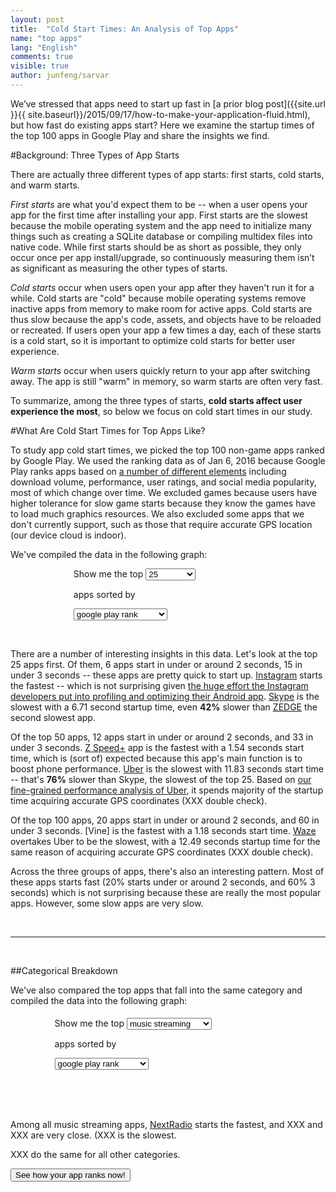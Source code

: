```yaml
---
layout: post
title:  "Cold Start Times: An Analysis of Top Apps"
name: "top apps"
lang: "English"
comments: true
visible: true
author: junfeng/sarvar
---
```


<script>
var all_data = { "all" : [{"category": "MESSAGING", "rating": 3.9, "methods": -1, "package": "com.facebook.orca", "startTime": 2.22, "name": "Messenger"},
{"category": "SOCIAL", "rating": 4.0, "methods": -1, "package": "com.facebook.katana", "startTime": 2.67, "name": "Facebook"},
{"category": "GAME_ARCADE", "rating": 4.7, "methods": -1, "package": "com.cmplay.tiles2", "startTime": 2.08, "name": "Piano Tiles 2(Don't Tap...2)"},
{"category": "SOCIAL", "rating": 3.9, "methods": -1, "package": "com.snapchat.android", "startTime": 3.35, "name": "Snapchat"},
{"category": "SOCIAL", "rating": 4.5, "methods": -1, "package": "com.instagram.android", "startTime": 1.74, "name": "Instagram"},
{"category": "MUSIC_STREAMING", "rating": 4.4, "methods": -1, "package": "com.pandora.android", "startTime": 3.48, "name": "Pandora Radio"},
{"category": "VIDEO", "rating": 4.4, "methods": -1, "package": "com.netflix.mediaclientS", "startTime": 3.24, "name": "Netflix"},
{"category": "PHOTO_STORING", "rating": 4.3, "methods": -1, "package": "com.google.android.apps.photos", "startTime": 2.39, "name": "Google Photos"},
{"category": "SHOPPING", "rating": 4.5, "methods": -1, "package": "com.contextlogic.wish", "startTime": 1.85, "name": "Wish - Shopping Made Fun"},
{"category": "FLASHLIGHT", "rating": 4.5, "methods": -1, "package": "com.surpax.ledflashlight.panel", "startTime": 2.78, "name": "Super-Bright LED Flashlight"},
{"category": "MUSIC_STREAMING", "rating": 4.5, "methods": -1, "package": "com.spotify.music", "startTime": 2.24, "name": "Spotify Music"},
{"category": "MESSAGING", "rating": 4.4, "methods": -1, "package": "com.whatsapp", "startTime": 2.33, "name": "WhatsApp Messenger"},
{"category": "SPEED_BOOSTER", "rating": 4.7, "methods": -1, "package": "com.cleanmaster.mguard", "startTime": 2.78, "name": "Clean Master (Boost & AppLock)"},
{"category": "VIDEO", "rating": 4.0, "methods": -1, "package": "com.hulu.plus", "startTime": 4.08, "name": "Hulu"},
{"category": "MESSAGING", "rating": 4.3, "methods": -1, "package": "kik.android", "startTime": 3.04, "name": "Kik"},
{"category": "MESSAGING", "rating": 4.4, "methods": -1, "package": "com.jb.gosms", "startTime": 4.06, "name": "GO SMS Pro"},
{"category": "SOCIAL", "rating": 4.5, "methods": -1, "package": "com.pinterest", "startTime": 2.3, "name": "Pinterest"},
{"category": "SPEED_BOOSTER", "rating": 4.6, "methods": -1, "package": "com.qihoo.security", "startTime": 3.51, "name": "360 Security - Antivirus Boost"},
{"category": "PERSONALIZATION", "rating": 4.6, "methods": -1, "package": "net.zedge.android", "startTime": 4.71, "name": "ZEDGE Ringtones & Wallpapers"},
{"category": "SPEED_BOOSTER", "rating": 4.5, "methods": -1, "package": "com.dianxinos.dxbs", "startTime": 2.02, "name": "DU Battery Saver&Phone Charger"},
{"category": "SHOPPING", "rating": 4.2, "methods": -1, "package": "com.amazon.mShop.android.shopping", "startTime": 4.38, "name": "Amazon Shopping"},
{"category": "FINANCE", "rating": 4.7, "methods": -1, "package": "com.creditkarma.mobile", "startTime": 1.83, "name": "Credit Karma"},
{"category": "MESSAGING", "rating": 4.1, "methods": -1, "package": "com.skype.raider", "startTime": 6.71, "name": "Skype - free IM & video calls"},
{"category": "MUSIC_STREAMING", "rating": 4.4, "methods": -1, "package": "com.soundcloud.android", "startTime": 2.95, "name": "SoundCloud - Music & Audio"},
{"category": "GAME_STRATEGY", "rating": 4.6, "methods": -1, "package": "com.supercell.clashofclans", "startTime": 1.84, "name": "Clash of Clans"},
{"category": "WEATHER", "rating": 4.3, "methods": -1, "package": "com.weather.Weather", "startTime": 3.84, "name": "The Weather Channel"},
{"category": "TOOLS", "rating": 4.4, "methods": -1, "package": "com.emoji.coolkeyboard", "startTime": 2.34, "name": "Emoji Keyboard Pro Kika Free"},
{"category": "SPEED_BOOSTER", "rating": 4.6, "methods": -1, "package": "com.gto.zero.zboost", "startTime": 1.54, "name": "Z Speed+ | Junk Clean, AppLock"},
{"category": "TRANSPORTATION", "rating": 4.2, "methods": -1, "package": "com.ubercab", "startTime": 11.83, "name": "Uber"},
{"category": "EMAIL", "rating": 4.2, "methods": -1, "package": "com.yahoo.mobile.client.android.mail", "startTime": 2.24, "name": "Yahoo Mail \u2013 Free Email App"},
{"category": "GAME_CASUAL", "rating": 4.3, "methods": -1, "package": "com.king.candycrushsaga", "startTime": 2.06, "name": "Candy Crush Saga"},
{"category": "SPEED_BOOSTER", "rating": 4.7, "methods": -1, "package": "com.cleanmaster.security", "startTime": 2.42, "name": "CM Security Antivirus AppLock"},
{"category": "SOCIAL", "rating": 4.2, "methods": -1, "package": "com.twitter.android", "startTime": 2.46, "name": "Twitter"},
{"category": "SHOPPING", "rating": 4.6, "methods": -1, "package": "com.offerup", "startTime": 4.67, "name": "OfferUp - Buy. Sell. Offer Up"},
{"category": "HEALTH_AND_FITNESS", "rating": 3.9, "methods": -1, "package": "com.fitbit.FitbitMobile", "startTime": 2.09, "name": "Fitbit"},
{"category": "MUSIC_STREAMING", "rating": 4.6, "methods": -1, "package": "com.clearchannel.iheartradio.controller", "startTime": 3.25, "name": "iHeartRadio: Top Radio & Music"},
{"category": "SHOPPING", "rating": 4.3, "methods": -1, "package": "com.wallapop", "startTime": 2.77, "name": "Wallapop"},
{"category": "PHOTO_EDITING", "rating": 4.2, "methods": -1, "package": "com.instagram.layout", "startTime": 2.32, "name": "Layout from Instagram: Collage"},
{"category": "PHOTO_EDITING", "rating": 4.4, "methods": -1, "package": "com.cyberlink.youcammakeup", "startTime": 4.3, "name": "YouCam Makeup - Makeover Studio"},
{"category": "SHOPPING", "rating": 4.0, "methods": -1, "package": "com.mcdonalds.app", "startTime": 2.92, "name": "McDonald's"},
{"category": "SPEED_BOOSTER", "rating": 4.5, "methods": -1, "package": "com.lionmobi.powerclean", "startTime": 4.34, "name": "Power Clean - Optimize Cleaner"},
{"category": "FILE_SHARING", "rating": 4.3, "methods": -1, "package": "com.fw.appshare", "startTime": 3.12, "name": "ShareCloud - Share By 1-Click"},
{"category": "TOOLS", "rating": 4.3, "methods": -1, "package": "com.google.android.apps.chromecast.app", "startTime": 1.98, "name": "Chromecast"},
{"category": "MESSAGING", "rating": 4.1, "methods": -1, "package": "com.pinger.textfree", "startTime": 2.69, "name": "Text Free - Free Text + Calls"},
{"category": "MESSAGING", "rating": 4.2, "methods": -1, "package": "com.imo.android.imoim", "startTime": 2.58, "name": "imo free video calls and chat"},
{"category": "TOOLS", "rating": 4.2, "methods": -1, "package": "emoji.keyboard.emoticonkeyboard", "startTime": 2.08, "name": "Emoji Keyboard Cute Emoticons"},
{"category": "MESSAGING", "rating": 4.2, "methods": -1, "package": "com.enflick.android.TextNow", "startTime": 2.12, "name": "TextNow - free text + calls"},
{"category": "PHOTO_EDITING", "rating": 4.4, "methods": -1, "package": "com.cheerfulinc.flipagram", "startTime": 2.68, "name": "Flipagram"},
{"category": "SHOPPING", "rating": 4.2, "methods": -1, "package": "com.ebay.mobile", "startTime": 4.65, "name": "eBay"},
{"category": "TOOLS", "rating": 4.5, "methods": -1, "package": "com.jb.emoji.gokeyboard", "startTime": 1.83, "name": "GO Keyboard - Emoji, Sticker"},
{"category": "NEWS", "rating": 4.2, "methods": -1, "package": "com.espn.score_center", "startTime": 2.31, "name": "ESPN"},
{"category": "SHOPPING", "rating": 4.4, "methods": -1, "package": "com.zillow.android.zillowmap", "startTime": 3.77, "name": "Zillow Real Estate & Rentals"},
{"category": "BOOKS_AND_REFERENCE", "rating": 4.6, "methods": -1, "package": "com.sirma.mobile.bible.android", "startTime": 6.65, "name": "Bible"},
{"category": "MESSAGING", "rating": 4.3, "methods": -1, "package": "com.oovoo", "startTime": 2.89, "name": "ooVoo Video Call, Text & Voice"},
{"category": "TOOLS", "rating": 4.4, "methods": -1, "package": "com.google.android.apps.translate", "startTime": 1.3, "name": "Google Translate"},
{"category": "TRAVEL_AND_LOCAL", "rating": 4.6, "methods": -1, "package": "com.waze", "startTime": 12.49, "name": "Waze - GPS, Maps & Traffic"},
{"category": "SHOPPING", "rating": 4.4, "methods": -1, "package": "com.walmart.android", "startTime": 3.31, "name": "Walmart"},
{"category": "MESSAGING", "rating": 4.2, "methods": -1, "package": "com.sgiggle.production", "startTime": 2.73, "name": "Tango - Free Video Call & Chat"},
{"category": "DATING", "rating": 4.0, "methods": -1, "package": "com.tinder", "startTime": 1.71, "name": "Tinder"},
{"category": "MEDIA_AND_VIDEO", "rating": 4.1, "methods": -1, "package": "com.riffsy.FBMGIFApp", "startTime": 3.38, "name": "GIF Keyboard"},
{"category": "TRAVEL_AND_LOCAL", "rating": 4.3, "methods": -1, "package": "com.yelp.android", "startTime": 2.15, "name": "Yelp"},
{"category": "PRODUCTIVITY", "rating": 4.1, "methods": -1, "package": "com.google.android.apps.docs.editors.docs", "startTime": 3.14, "name": "Google Docs"},
{"category": "LIFESTYLE", "rating": 4.0, "methods": -1, "package": "com.lucktastic.scratch", "startTime": 5.27, "name": "Lucktastic"},
{"category": "HEALTH_AND_FITNESS", "rating": 4.6, "methods": -1, "package": "com.myfitnesspal.android", "startTime": 4.27, "name": "Calorie Counter - MyFitnessPal"},
{"category": "MUSIC_STREAMING", "rating": 4.5, "methods": -1, "package": "my.googlemusic.play", "startTime": 2.15, "name": "My Mixtapez Music & Mixtapes"},
{"category": "KARAOKE", "rating": 3.9, "methods": -1, "package": "com.smule.singandroid", "startTime": 3.47, "name": "Sing! Karaoke by Smule"},
{"category": "SHOPPING", "rating": 4.4, "methods": -1, "package": "com.contextlogic.geek", "startTime": 1.86, "name": "Geek - Smarter Shopping"},
{"category": "VIDEO", "rating": 4.1, "methods": -1, "package": "com.google.android.youtube", "startTime": 1.99, "name": "YouTube"},
{"category": "MUSIC_AND_AUDIO", "rating": 4.4, "methods": -1, "package": "com.shazam.android", "startTime": 4.86, "name": "Shazam"},
{"category": "SOCIAL", "rating": 4.4, "methods": -1, "package": "com.tumblr", "startTime": 2.26, "name": "Tumblr"},
{"category": "TOOLS", "rating": 4.3, "methods": -1, "package": "com.gamma.scan", "startTime": 2.42, "name": "QR & Barcode Scanner"},
{"category": "VIDEO", "rating": 4.2, "methods": -1, "package": "com.google.android.apps.youtube.kids", "startTime": 7.51, "name": "YouTube Kids"},
{"category": "TRAVEL_AND_LOCAL", "rating": 4.3, "methods": -1, "package": "com.google.earth", "startTime": 1.97, "name": "Google Earth"},
{"category": "PRODUCTIVITY", "rating": 3.6, "methods": -1, "package": "com.microsoft.office.outlook", "startTime": 2.71, "name": "Microsoft Outlook"},
{"category": "LAUNCHER", "rating": 4.5, "methods": -1, "package": "com.hola.launcher", "startTime": 2.63, "name": "Hola Launcher"},
{"category": "EDUCATION", "rating": 4.6, "methods": -1, "package": "com.duolingo", "startTime": 2.53, "name": "Duolingo: Learn Languages Free"},
{"category": "SOCIAL", "rating": 4.2, "methods": -1, "package": "com.mobilemotion.dubsmash", "startTime": 3.25, "name": "Dubsmash"},
{"category": "BOOKS_AND_REFERENCE", "rating": 4.1, "methods": -1, "package": "com.amazon.kindle", "startTime": 5.18, "name": "Amazon Kindle"},
{"category": "SHOPPING", "rating": 4.5, "methods": -1, "package": "com.groupon", "startTime": 3.82, "name": "Groupon - Shop Deals & Coupons"},
{"category": "PRODUCTIVITY", "rating": 4.3, "methods": -1, "package": "com.adobe.reader", "startTime": 1.56, "name": "Adobe Acrobat Reader"},
{"category": "PHOTO_EDITING", "rating": 4.4, "methods": -1, "package": "com.pipcamera.activity", "startTime": 2.76, "name": "PIP Camera - Photo Editor Pro"},
{"category": "DATING", "rating": 4.4, "methods": -1, "package": "com.badoo.mobile", "startTime": 2.82, "name": "Badoo - Meet New People"},
{"category": "SOCIAL", "rating": 4.2, "methods": -1, "package": "co.vine.android", "startTime": 1.18, "name": "Vine - video entertainment"},
{"category": "SPEED_BOOSTER", "rating": 4.5, "methods": -1, "package": "com.psafe.msuite", "startTime": 3.56, "name": "Antivirus Booster & Cleaner"},
{"category": "SPEED_BOOSTER", "rating": 4.5, "methods": -1, "package": "com.dianxinos.optimizer.duplay", "startTime": 4.05, "name": "DU Speed Booster & Antivirus"},
{"category": "PHOTO_EDITING", "rating": 4.5, "methods": -1, "package": "com.roidapp.photogrid", "startTime": 2.87, "name": "Photo Grid - Collage Maker"},
{"category": "DATING", "rating": 4.2, "methods": -1, "package": "com.pof.android", "startTime": 2.69, "name": "POF Free Dating App"},
{"category": "BOOKS_AND_REFERENCE", "rating": 4.2, "methods": -1, "package": "com.audible.application", "startTime": 5.53, "name": "Audiobooks from Audible"},
{"category": "PHOTO_EDITING", "rating": 4.4, "methods": -1, "package": "com.picsart.studio", "startTime": 3.48, "name": "PicsArt Photo Studio"},
{"category": "TRANSPORTATION", "rating": 4.3, "methods": -1, "package": "me.lyft.android", "startTime": 3.45, "name": "Lyft - Taxi & Bus Alternative"},
{"category": "MUSIC_AND_AUDIO", "rating": 4.0, "methods": -1, "package": "com.musicplayer.music", "startTime": 1.75, "name": "Default Music Player"},
{"category": "FLASHLIGHT", "rating": 4.5, "methods": -1, "package": "com.intellectualflame.ledflashlight.washer", "startTime": 3.35, "name": "Brightest LED Flashlight"},
{"category": "MESSAGING", "rating": 4.2, "methods": -1, "package": "jp.naver.line.android", "startTime": 2.78, "name": "LINE: Free Calls & Messages"},
{"category": "MUSIC_STREAMING", "rating": 4.2, "methods": -1, "package": "com.madebyappolis.spinrilla", "startTime": 4.16, "name": "Spinrilla"},
{"category": "BROWSER", "rating": 4.4, "methods": -1, "package": "org.mozilla.firefox", "startTime": 1.46, "name": "Firefox Browser for Android"},
{"category": "PHOTO_EDITING", "rating": 4.3, "methods": -1, "package": "com.zentertain.photoeditor", "startTime": 3.55, "name": "Photo Editor Pro"},
{"category": "SHOPPING", "rating": 4.4, "methods": -1, "package": "com.whaleshark.retailmenot", "startTime": 2.69, "name": "RetailMeNot Coupons, Discounts"},
{"category": "MESSAGING", "rating": 4.3, "methods": -1, "package": "com.viber.voip", "startTime": 2.4, "name": "Viber"},
{"category": "ENTERTAINMENT", "rating": 4.2, "methods": -1, "package": "com.scee.psxandroid", "startTime": 2.4, "name": "PlayStationApp"},
{"category": "MUSIC_CREATION", "rating": 4.0, "methods": -1, "package": "com.smule.magicpiano", "startTime": 9.77, "name": "Magic Piano by Smule"},
{"category": "COMMUNICATION", "rating": 4.0, "methods": -1, "package": "com.talkatone.android", "startTime": 3.53, "name": "Talkatone free calls & texting"},
{"category": "ENTERTAINMENT", "rating": 4.2, "methods": -1, "package": "com.digidust.elokence.akinator.freemium", "startTime": 6.01, "name": "Akinator the Genie FREE"},
{"category": "MEDIA_AND_VIDEO", "rating": 4.0, "methods": -1, "package": "audio.mp3.music.player", "startTime": 7.75, "name": "Music Player Pro"},
{"category": "SOCIAL", "rating": 4.2, "methods": -1, "package": "com.linkedin.android", "startTime": 2.5, "name": "LinkedIn"},
{"category": "ENTERTAINMENT", "rating": 3.7, "methods": -1, "package": "com.gotv.crackle.handset", "startTime": 3.33, "name": "Crackle - Movies & TV"},
{"category": "MUSIC_STREAMING", "rating": 4.0, "methods": -1, "package": "com.nextradioapp.nextradio", "startTime": 1.84, "name": "NextRadio - Free Live FM Radio"},
{"category": "COMMUNICATION", "rating": 4.4, "methods": -1, "package": "com.antivirus", "startTime": 2.28, "name": "AntiVirus FREE - Security Scan"},
{"category": "TOOLS", "rating": 4.2, "methods": -1, "package": "com.apalon.myclockfree", "startTime": 3.05, "name": "My Alarm Clock Free"},
{"category": "FINANCE", "rating": 4.4, "methods": -1, "package": "com.chase.sig.android", "startTime": 3.66, "name": "Chase Mobile"},
{"category": "EDUCATION", "rating": 4.1, "methods": -1, "package": "org.pbskids.video", "startTime": 2.13, "name": "PBS KIDS Video"},
{"category": "ENTERTAINMENT", "rating": 3.5, "methods": -1, "package": "com.nbcuni.nbc", "startTime": 7.51, "name": "NBC"},
{"category": "TOOLS", "rating": 4.3, "methods": -1, "package": "com.domobile.applock", "startTime": 1.42, "name": "AppLock"},
{"category": "MUSIC_STREAMING", "rating": 4.3, "methods": -1, "package": "tunein.player", "startTime": 5.23, "name": "TuneIn Radio - Radio & Music"},
{"category": "SHOPPING", "rating": 4.1, "methods": -1, "package": "com.poshmark.app", "startTime": 2.22, "name": "Poshmark - Buy & Sell Fashion"},
{"category": "MEDIA_AND_VIDEO", "rating": 4.5, "methods": -1, "package": "com.quvideo.xiaoying", "startTime": 4.12, "name": "VivaVideo: Free Video Editor"},
{"category": "MUSIC_STREAMING", "rating": 4.3, "methods": -1, "package": "com.beatsmusic.android.client", "startTime": 2.09, "name": "Beats Music"},
{"category": "PRODUCTIVITY", "rating": 4.4, "methods": -1, "package": "com.dropbox.android", "startTime": 2.02, "name": "Dropbox"},
{"category": "WEATHER", "rating": 4.5, "methods": -1, "package": "com.handmark.expressweather", "startTime": 2.49, "name": "1Weather:Widget Forecast Radar"},
{"category": "ENTERTAINMENT", "rating": 3.9, "methods": -1, "package": "com.disney.disneymoviesanywhere_goo", "startTime": 2.48, "name": "Disney Movies Anywhere"},
{"category": "FINANCE", "rating": 4.2, "methods": -1, "package": "com.infonow.bofa", "startTime": 3.76, "name": "Bank of America"},
{"category": "COMMUNICATION", "rating": 4.2, "methods": -1, "package": "com.android.chrome", "startTime": 2.78, "name": "Chrome Browser - Google"},
{"category": "MEDIA_AND_VIDEO", "rating": 3.8, "methods": -1, "package": "com.turner.cnvideoapp", "startTime": 2.94, "name": "Cartoon Network App"},
{"category": "SOCIAL", "rating": 3.9, "methods": -1, "package": "tv.periscope.android", "startTime": 2.27, "name": "Periscope"},
{"category": "ENTERTAINMENT", "rating": 4.3, "methods": -1, "package": "com.outfit7.talkingtom2free", "startTime": 2.56, "name": "Talking Tom Cat 2"},
{"category": "ENTERTAINMENT", "rating": 4.7, "methods": -1, "package": "tv.twitch.android.app", "startTime": 2.41, "name": "Twitch"},
{"category": "WEATHER", "rating": 4.3, "methods": -1, "package": "com.droid27.transparentclockweather", "startTime": 1.84, "name": "Transparent clock & weather"},
{"category": "PRODUCTIVITY", "rating": 4.1, "methods": -1, "package": "com.google.android.calendar", "startTime": 1.99, "name": "Google Calendar"},
{"category": "SHOPPING", "rating": 4.2, "methods": -1, "package": "com.shopkick.app", "startTime": 2.12, "name": "shopkick: Rewards & Deals"},
{"category": "FINANCE", "rating": 4.2, "methods": -1, "package": "com.wf.wellsfargomobile", "startTime": 1.93, "name": "Wells Fargo Mobile"},
{"category": "TOOLS", "rating": 4.7, "methods": -1, "package": "goldenshorestechnologies.brightestflashlight.free", "startTime": 3.93, "name": "Brightest Flashlight Free "},
{"category": "SHOPPING", "rating": 4.1, "methods": -1, "package": "com.amazon.now", "startTime": 2.16, "name": "Amazon Prime Now"},
{"category": "BUSINESS", "rating": 4.0, "methods": -1, "package": "com.indeed.android.jobsearch", "startTime": 1.8, "name": "Job Search"},
{"category": "WEATHER", "rating": 4.3, "methods": -1, "package": "com.accuweather.android", "startTime": 1.78, "name": "AccuWeather"},
{"category": "SPORTS", "rating": 4.1, "methods": -1, "package": "air.WatchESPN", "startTime": 4.81, "name": "WatchESPN"},
{"category": "ENTERTAINMENT", "rating": 4.1, "methods": -1, "package": "com.xfinity.playnow", "startTime": 2.22, "name": "XFINITY TV Go"},
{"category": "TOOLS", "rating": 4.4, "methods": -1, "package": "com.google.android.googlequicksearchbox", "startTime": 2.35, "name": "Google"},
{"category": "FINANCE", "rating": 4.2, "methods": -1, "package": "com.paypal.android.p2pmobile", "startTime": 2.18, "name": "PayPal"},
{"category": "ENTERTAINMENT", "rating": 4.5, "methods": -1, "package": "com.fandango", "startTime": 8.79, "name": "Fandango Movies"},
{"category": "HEALTH_AND_FITNESS", "rating": 4.4, "methods": -1, "package": "com.fitnow.loseit", "startTime": 1.85, "name": "Lose It!"},
{"category": "PRODUCTIVITY", "rating": 4.2, "methods": -1, "package": "com.google.android.apps.docs.editors.sheets", "startTime": 3.02, "name": "Google Sheets"},
{"category": "MUSIC_AND_AUDIO", "rating": 4.0, "methods": -1, "package": "com.eliferun.music", "startTime": 6.33, "name": "Music Player for Android"},
{"category": "ENTERTAINMENT", "rating": 4.5, "methods": -1, "package": "com.bitstrips.imoji", "startTime": 1.97, "name": "Bitmoji - Your Avatar Emoji"},
{"category": "FINANCE", "rating": 4.1, "methods": -1, "package": "com.intuit.turbotax.mobile", "startTime": 6.93, "name": "TurboTax Tax Return App"},
{"category": "SHOPPING", "rating": 4.2, "methods": -1, "package": "com.ibotta.android", "startTime": 2.34, "name": "Ibotta \u2013 Cash back Coupons."},
{"category": "SOCIAL", "rating": 4.1, "methods": -1, "package": "com.gogii.textplus", "startTime": 4.03, "name": "textPlus Free Text + Calls"},
{"category": "ENTERTAINMENT", "rating": 4.5, "methods": -1, "package": "com.roku.remote", "startTime": 1.47, "name": "Roku"},
{"category": "MEDIA_AND_VIDEO", "rating": 4.1, "methods": -1, "package": "com.giphy.messenger", "startTime": 2.4, "name": "GIPHY for Messenger"},
{"category": "BOOKS_AND_REFERENCE", "rating": 4.6, "methods": -1, "package": "com.hmobile.biblekjv", "startTime": 2.54, "name": "King James Bible (KJV) Free"},
{"category": "PHOTOGRAPHY", "rating": 4.5, "methods": -1, "package": "com.cardinalblue.piccollage.google", "startTime": 2.33, "name": "Pic Collage"},
{"category": "ENTERTAINMENT", "rating": 3.7, "methods": -1, "package": "com.mtvn.mtvPrimeAndroid", "startTime": 8.18, "name": "MTV"},
{"category": "ENTERTAINMENT", "rating": 4.4, "methods": -1, "package": "mobi.ifunny", "startTime": 2.87, "name": "iFunny :)"},
{"category": "ENTERTAINMENT", "rating": 4.1, "methods": -1, "package": "com.outfit7.tomlovesangelafree", "startTime": 2.3, "name": "Tom Loves Angela"},
{"category": "SPORTS", "rating": 4.1, "methods": -1, "package": "com.gotv.nflgamecenter.us.lite", "startTime": 7.43, "name": "NFL Mobile"},
{"category": "SHOPPING", "rating": 4.2, "methods": -1, "package": "com.mercariapp.mercari", "startTime": 3.12, "name": "Mercari: Anyone can buy & sell"},
{"category": "MEDIA_AND_VIDEO", "rating": 4.3, "methods": -1, "package": "org.videolan.vlc", "startTime": 2.28, "name": "VLC for Android"},
{"category": "TOOLS", "rating": 4.2, "methods": -1, "package": "com.socialnmobile.hd.flashlight", "startTime": 1.97, "name": "Color Flashlight"},
{"category": "ENTERTAINMENT", "rating": 3.7, "methods": -1, "package": "com.outfit7.talkingangelafree", "startTime": 3.54, "name": "Talking Angela"},
{"category": "ENTERTAINMENT", "rating": 3.8, "methods": -1, "package": "com.cbs.app", "startTime": 10.17, "name": "CBS"},
{"category": "ENTERTAINMENT", "rating": 4.0, "methods": -1, "package": "com.hbo.hbonow", "startTime": 2.56, "name": "HBO NOW"},
{"category": "SOCIAL", "rating": 4.2, "methods": -1, "package": "com.myyearbook.m", "startTime": 2.93, "name": "MeetMe: Chat & Meet New People"},
{"category": "PERSONALIZATION", "rating": 4.6, "methods": -1, "package": "com.cmcm.locker", "startTime": 2.54, "name": "CM Locker (Secure & Boost)"},
{"category": "FINANCE", "rating": 4.0, "methods": -1, "package": "com.konylabs.capitalone", "startTime": 2.78, "name": "Capital One Mobile"},
{"category": "MUSIC_AND_AUDIO", "rating": 4.3, "methods": -1, "package": "com.melodis.midomiMusicIdentifier.freemium", "startTime": 3.2, "name": "SoundHound Music Search"},
{"category": "ENTERTAINMENT", "rating": 4.3, "methods": -1, "package": "com.outfit7.talkinggingerfree", "startTime": 3.29, "name": "Talking Ginger"},
{"category": "TOOLS", "rating": 4.0, "methods": -1, "package": "me.scan.android.client", "startTime": 1.82, "name": "QR Code Reader"},
{"category": "TOOLS", "rating": 4.1, "methods": -1, "package": "com.yadavapp.keypadlockscreen", "startTime": 3.01, "name": "Keypad Lock Screen"},
{"category": "SHOPPING", "rating": 4.0, "methods": -1, "package": "com.target.socsav", "startTime": 2.47, "name": "Cartwheel by Target"},
{"category": "EDUCATION", "rating": 4.3, "methods": -1, "package": "com.classdojo.android", "startTime": 2.02, "name": "ClassDojo"},
{"category": "SHOPPING", "rating": 4.2, "methods": -1, "package": "com.usablenet.mobile.walgreen", "startTime": 6.42, "name": "Walgreens"},
{"category": "ENTERTAINMENT", "rating": 4.4, "methods": -1, "package": "com.microsoft.xboxone.smartglass", "startTime": 2.21, "name": "Xbox One SmartGlass"},
{"category": "ENTERTAINMENT", "rating": 3.6, "methods": -1, "package": "air.com.vudu.air.DownloaderTablet", "startTime": 7.91, "name": "VUDU Movies & TV"},
{"category": "PRODUCTIVITY", "rating": 4.5, "methods": -1, "package": "com.estrongs.android.pop", "startTime": 4.22, "name": "ES File Explorer File Manager"},
{"category": "EDUCATION", "rating": 4.2, "methods": -1, "package": "mobi.abcmouse.academy_goo", "startTime": 13.71, "name": "ABCmouse.com"},
{"category": "SHOPPING", "rating": 4.2, "methods": -1, "package": "com.etsy.android", "startTime": 3.54, "name": "Etsy: Handmade & Vintage Goods"},
{"category": "SOCIAL", "rating": 4.2, "methods": -1, "package": "com.google.android.apps.plus", "startTime": 1.8, "name": "Google+"},
{"category": "TOOLS", "rating": 4.4, "methods": -1, "package": "org.zwanoo.android.speedtest", "startTime": 2.68, "name": "Speedtest.net"},
{"category": "ENTERTAINMENT", "rating": 3.7, "methods": -1, "package": "com.turner.cnanything", "startTime": 2.73, "name": "Cartoon Network Anything"},
{"category": "SOCIAL", "rating": 3.8, "methods": -1, "package": "com.match.android.matchmobile", "startTime": 2.42, "name": "Match Dating - Meet Singles"},
{"category": "ENTERTAINMENT", "rating": 4.3, "methods": -1, "package": "com.outfit7.talkingtom", "startTime": 2.72, "name": "Talking Tom Cat"},
{"category": "PHOTOGRAPHY", "rating": 4.1, "methods": -1, "package": "com.fotoable.fotobeauty", "startTime": 3.84, "name": "InstaBeauty - Selfie Camera"},
{"category": "MEDIA_AND_VIDEO", "rating": 4.2, "methods": -1, "package": "com.herman.ringtone", "startTime": 1.93, "name": "Ringtone Maker"},
{"category": "COMMUNICATION", "rating": 4.4, "methods": -1, "package": "com.groupme.android", "startTime": 1.85, "name": "GroupMe"},
{"category": "ENTERTAINMENT", "rating": 4.3, "methods": -1, "package": "com.outfit7.talkingben", "startTime": 2.06, "name": "Talking Ben the Dog"},
{"category": "SHOPPING", "rating": 4.3, "methods": -1, "package": "com.abtnprojects.ambatana", "startTime": 2.54, "name": "letgo: Buy & Sell Used Stuff"},
{"category": "ENTERTAINMENT", "rating": 3.0, "methods": -1, "package": "com.disney.datg.videoplatforms.android.abc", "startTime": 2.31, "name": "WATCH ABC"},
{"category": "SHOPPING", "rating": 4.2, "methods": -1, "package": "com.tophatter", "startTime": 2.71, "name": "Tophatter: up to 80% Off"},
{"category": "PRODUCTIVITY", "rating": 4.5, "methods": -1, "package": "com.socialnmobile.dictapps.notepad.color.note", "startTime": 1.84, "name": "ColorNote Notepad Notes"},
{"category": "PHOTOGRAPHY", "rating": 4.0, "methods": -1, "package": "com.superphoto", "startTime": 1.63, "name": "SuperPhoto - Effects + Filters"},
] };


function compareTime(arrObj1, arrObj2) {
  return arrObj1["startTime"] - arrObj2["startTime"];
}

var cat_data = jQuery.extend(true, {}, all_data);

var filteredArr = {};

for (var i=0, len=cat_data["all"].length; i < len; i++)
    filteredArr[cat_data["all"][i]['name']] = cat_data["all"][i];

cat_data["all"] = new Array();
for (var key in filteredArr)
    cat_data["all"].push(filteredArr[key]);

Chart.types.HorizontalBar.extend({
  name:"HorizontalBarWithXLabel",
  draw: function () {
      Chart.types.HorizontalBar.prototype.draw.apply(this, arguments);

      this.chart.ctx.save();
      this.chart.ctx.textAlign = "center";
      this.chart.ctx.textBaseline = "top";
      this.chart.ctx.fillStyle = this.options.scaleFontColor;
      var x = this.scale.width/1.7;
      var y = 0;
      this.chart.ctx.translate(x,y);
      this.chart.ctx.fillText("Cold Start Time (seconds)", 0, 0);
      this.chart.ctx.restore();


    }
});

    Chart.types.Bar.extend({
        name: "BarWithLine",
        draw: function () {
            Chart.types.Bar.prototype.draw.apply(this, arguments);

            var lines = this.options.limitLines;

            for (var i = lines.length; --i >= 0;) {

                var xStart = Math.round(this.scale.xScalePaddingLeft);
                var linePositionY = this.scale.calculateY(lines[i].value);

                this.chart.ctx.fillStyle = lines[i].color ? lines[i].color : this.scale.textColor;
                this.chart.ctx.font = this.scale.font;
                this.chart.ctx.textAlign = "left";
                this.chart.ctx.textBaseline = "top";

                if (this.scale.showLabels && lines[i].label) {
                    this.chart.ctx.fillText(lines[i].label, xStart, linePositionY+3);
                }

                this.chart.ctx.lineWidth = this.scale.gridLineWidth;
                this.chart.ctx.strokeStyle = lines[i].color ? lines[i].color : this.scale.gridLineColor;

                if (this.scale.showHorizontalLines) {
                    this.chart.ctx.beginPath();
                    this.chart.ctx.moveTo(xStart, linePositionY);
                    this.chart.ctx.lineTo(this.scale.width, linePositionY);
                    this.chart.ctx.stroke();
                    this.chart.ctx.closePath();
                }

                this.chart.ctx.lineWidth = this.lineWidth;
                this.chart.ctx.strokeStyle = this.lineColor;
                this.chart.ctx.beginPath();
                this.chart.ctx.moveTo(xStart, linePositionY);
                this.chart.ctx.lineTo(xStart, linePositionY);
                this.chart.ctx.stroke();
                this.chart.ctx.closePath();
            }

            //Add y axis label
            this.chart.ctx.save();
            // text alignment and color
            this.chart.ctx.textAlign = "center";
            this.chart.ctx.textBaseline = "bottom";
            this.chart.ctx.fillStyle = this.options.scaleFontColor;
            // position
            var x = this.scale.xScalePaddingLeft * 0.4;
            var y = this.chart.height / 2;
            // change origin
            this.chart.ctx.translate(x, y)
            // rotate text
            this.chart.ctx.rotate(-90 * Math.PI / 180);
            this.chart.ctx.fillText(this.datasets[0].label, 0, 0);
            this.chart.ctx.restore();

            //Add x axis label
            // this.chart.ctx.save();
            // this.chart.ctx.textAlign = "center";
            // this.chart.ctx.textBaseline = "bottom";
            // this.chart.ctx.fillStyle = this.options.scaleFontColor;
            // var x = this.scale.width/2;
            // var y = this.chart.height;
            // this.chart.ctx.translate(x,y);
            // this.chart.ctx.fillText("App Name", 0, 0);
            // this.chart.ctx.restore();

        }
    });
</script>

We’ve stressed that apps need to start up fast in
[a prior blog post]({{site.url }}{{ site.baseurl}}/2015/09/17/how-to-make-your-application-fluid.html), but how fast do
existing apps start?  Here we examine the startup times of the top 100
apps in Google Play and share the insights we find.

#Background: Three Types of App Starts

There are actually three different types of app starts: first starts, cold
starts, and warm starts.

*First starts* are what you'd expect them to be -- when a user opens your
app for the first time after installing your app.  First starts are the
slowest because the mobile operating system and the app need to initialize
many things such as creating a SQLite database or compiling multidex files
into native code.  While first starts should be as short as possible, they
only occur once per app install/upgrade, so continuously measuring them
isn’t as significant as measuring the other types of starts.

*Cold starts* occur when users open your app after they haven't run it for
a while.  Cold starts are "cold" because mobile operating systems remove
inactive apps from memory to make room for active apps.  Cold starts are
thus slow because the app's code, assets, and objects have to be reloaded
or recreated.  If users open your app a few times a day, each of these
starts is a cold start, so it is important to optimize cold starts for
better user experience.

*Warm starts* occur when users quickly return to your app after switching
away.  The app is still "warm" in memory, so warm starts are often very
fast.

To summarize, among the three types of starts, **cold starts affect user
experience the most**, so below we focus on cold start times in our study.

#What Are Cold Start Times for Top Apps Like?

To study app cold start times, we picked the top 100 non-game apps ranked
by Google Play.  We used the ranking data as of Jan 6, 2016 because Google
Play ranks apps based on [a number of different
elements](http://getappcase.com/blog/app-stores/how-does-google-play-rank-mobile-apps)
including download volume, performance, user ratings, and social media
popularity, most of which change over time.  We excluded games because
users have higher tolerance for slow game starts because they know the
games have to load much graphics resources. We also excluded some apps
that we don't currently support, such as those that require accurate GPS
location (our device cloud is indoor).

<!--- When we compare the 20 fastest and 20 slowest apps in the Play Store's top 200, we see that the faster group's average rating of 4.26 is higher than the slower group's rating of 4.13. This suggests a slight negative correlation between cold start time and user satisfaction.

To be fair, the order of the top apps is constantly changing, so this data will inevitably fluctuate. However, it’s only intuitive that users will be happier with faster apps. A ton of factors affect user satisfaction, and even though it's easily forgotten, startup time is arguably one of the most important since it’s the first impression a user has of your app.

The fact that the top 20 apps have such low start times relative to their complexity hints at the emphasis good developers (and companies!) place on app performance. For example, [Facebook has cut its cold start time by nearly four seconds across versions](https://nimbledroid.com/play/com.facebook.katana?p=2DGKv6k20NTBdL#Summary) whereas less popular apps such as [Fox News](https://nimbledroid.com/play/com.foxnews.android) tend to fluctuate in start times across versions.

ideas:
  which company makes the fastest apps
  are apps getting faster?
--->

We've compiled the data in the following graph:


<a name ="top"></a>

<div style="margin-left:20%; margin-bottom:10px"> Show me the top

<select ONCHANGE="changeDataNum(this)" class ="custom-select" id="select-all-data" style="float:none; margin-left:0; width: 80px">
<option value = "25">25</option>
<option value = "50">50</option>
<option value = "100">100</option>
</select>

apps sorted by

<select ONCHANGE="toggleCheckbox(); sortCheckbox(this)" id="toggle-top-sort" class="custom-select" style="float:none; margin-left:0; width:150px">
<option value = "rank">google play rank</option>
<option value = "time">cold start time</option>
</select>
</div>


<div style="margin: 0 auto;">
  <canvas id="top25" height="500px" width="500px" style=""></canvas>
</div>

<label class="custom-checkbox" style="margin-left:0; display: none" ><input type="checkbox" onclick="sortCheckbox(this)" id="sort-by-time"></label>





<br>

There are a number of interesting insights in this data.  Let's look at
the top 25 apps first.  Of them, 6 apps start in under or around 2
seconds, 15 in under 3 seconds -- these apps are pretty quick to start up.
[Instagram](XXX-link-to-nimbledroid-results) starts the fastest -- which
is not surprising given [the huge effort the Instagram developers put into
profiling and optimizing their Android
app](http://instagram-engineering.tumblr.com/post/97740520316/betterandroid).
[Skype](XXX) is the slowest with a 6.71 second startup time, even **42%**
slower than [ZEDGE](XXX) the second slowest app.

Of the top 50 apps, 12 apps start in under or around 2 seconds, and 33 in
under 3 seconds.  [Z Speed+](XXX) app is the fastest with a 1.54 seconds
start time, which is (sort of) expected because this app's main function
is to boost phone performance. [Uber](XXX) is the slowest with 11.83
seconds start time -- that's **76%** slower than Skype, the slowest of the
top 25.  Based on [our fine-grained performance analysis of Uber](XXX), it
spends majority of the startup time acquiring accurate GPS coordinates
(XXX double check).

Of the top 100 apps, 20 apps start in under or around 2 seconds, and 60 in
under 3 seconds. [Vine] is the fastest with a 1.18 seconds start time.
[Waze](XXX) overtakes Uber to be the slowest, with a 12.49 seconds startup
time for the same reason of acquiring accurate GPS coordinates (XXX double
check).

Across the three groups of apps, there's also an interesting pattern.
Most of these apps starts fast (20% starts under or around 2 seconds, and
60\% 3 seconds) which is not surprising because these are really the most
popular apps.  However, some slow apps are very slow.

<br>

***
<br>

<a name="categories">


##Categorical Breakdown

We've also compared the top apps that fall into the same category and
compiled the data into the following graph:

<div style="margin-left:14%; margin-bottom:10px"> Show me the top

<select ONCHANGE="changeCat(this)" class="custom-select" id="select-cat-data" style="margin-top: 5px; margin-left:0px">
<option value = "MUSIC_STREAMING">music streaming</option>
<option value = "MESSAGING">messaging</option>
<option value = "SHOPPING">shopping</option>
<option value = "SOCIAL">social media</option>
<option value = "VIDEO">streaming video</option>
<option value = "SPEED_BOOSTER">device optimization</option>
<option value = "PHOTO_EDITING">photo editing</option>
</select>

apps sorted by

<select ONCHANGE="toggleCheckboxCat(); sortCheckboxCat(this)" id="toggle-cat-sort" class="custom-select" style="float:none; margin-left:0; width:150px">
<option value = "rank">google play rank</option>
<option value = "time">cold start time</option>
</select>
</div>


<canvas id="cat" height="500px" width="500px" style="" onmouseover="this.style.cursor='pointer'"></canvas>




<label class="custom-checkbox" style="margin-left:2%; display:none"><input type="checkbox" onclick="sortCheckboxCat(this)" id="sort-by-time-cat"> Sort by time<label>





<br><br><br>

Among all music streaming apps, [NextRadio](XXX) starts the fastest, and
XXX and XXX are very close.  (XXX is the slowest.

XXX do the same for all other categories.


<!--- With this data, we see that two categories immediately stand out. Social Media apps, with the lowest median start time (2.48s) of the group, are significantly faster than Video Streaming apps, which have a median cold start time of 5.79s. It makes sense that video streaming apps have larger start times: big companies like Netflix and YouTube have a heap of resources to load on app startup to provide a smooth UX throughout the duration of a stream, especially if you consider the appreciable size of a video. Social categories (like Messaging and Social Media) had the lowest overall start times, which also makes sense: users want to be able to open, read, and respond to their friends' messages quickly. Responding to a message likely holds more urgency than playing a song or cleaning up your device via one of the speed boosters in the Device Optimization category.

Overall, these apps are quick. We cannot stress enough that this is an integral part of what makes them so successful. Good developers are constantly looking to reduce start time, and as a great developer, you should too.
--->

<a href="https://nimbledroid.com"><button class="call-to-action"> See how your app ranks now! </button></a>

<script>


window.onload = function(){
  var top25 = document.getElementById("top25").getContext("2d");

  window.myBar1 = new Chart(top25).HorizontalBarWithXLabel(top25data, {
    responsive : true
  });


  var cat = document.getElementById("cat").getContext("2d");

  window.myBar2 = new Chart(cat).BarWithLine(catData, {
    responsive : true,
    limitLines : [
      {label: "Average",
      value: getAvg(catData["datasets"][0]["data"]),
      color: "#cc0000"
      }
    ]

  });



}

top25.onclick = function(evt){
    var activeBars = window.myBar1.getBarsAtEvent(evt);
    var notFound = true;
    if (typeof(activeBars[0]) != 'undefined') {
      count = 0;
      packageName="";
      while (notFound) {
        if (all_data["all"][count]["name"] == activeBars[0]["label"]) {
          packageName = all_data["all"][count]["package"];
          notFound = false;
        }
        count++;
      }
      location.href='https://nimbledroid.com/play/'+packageName
    }
    else {
      // var ctx = document.getElementById("canvas").getContext("2d");
      // from the endPoint we get the end of the bars area
      var base = window.myBar1.scale.endPoint;
      var height = window.myBar1.chart.height;
      var width = window.myBar1.chart.width;
      console.log("height: " + height);
      console.log("width: " + width);
      // only call if event is under the xAxis
          // how many xLabels we have
          var count = window.myBar1.scale.valuesCount;
          var padding_left = window.myBar1.scale.xScalePaddingLeft;
          var padding_right = window.myBar1.scale.xScalePaddingRight;
          // calculate width for each label
          var ywidth = height/count - 25/count;

          // determine what label were clicked on AND PUT IT INTO bar_index
          var relativeY = evt.pageY - this.offsetTop
          relativeY = relativeY -11;
          console.log(relativeY/ywidth - .4);
          var bar_index = count - relativeY/ywidth - relativeY/evt.pageY;
          console.log("pageY: " + evt.pageY)
          console.log("ywidth: " + ywidth);
          console.log("relativeY: " + relativeY);
          console.log("bar index: " + bar_index);
          console.log("*****")
          // don't call for padding areas
          if(bar_index > 0 & bar_index < count){
              bar_index = parseInt(bar_index);
              // either get label from catData
              // or from current data
              var ret = [];
              for (var i = 0; i < window.myBar1.datasets[0].bars.length; i++) {
                  ret.push(window.myBar1.datasets[0].bars[i].label)
              };
              console.log("current data:" + ret[bar_index]);
              var count = 0;
              while (notFound) {
                if (all_data["all"][count]["name"] == ret[bar_index]) {
                  packageName = all_data["all"][count]["package"];
                  notFound = false;
                }
                count++;
              }
              location.href='https://play.google.com/store/apps/details?id='+packageName + "&hl=en";
              // based on the label you can call any function
          }

    }
    // => activeBars is an array of bars on the canvas that are at the same position as the click event.
};



cat.onclick = function(evt){
    var activeBars = window.myBar2.getBarsAtEvent(evt);
    var x;
    var y;
    x = evt.pageX;
    y = evt.pageY;
    console.log(x + ", " + y);
    console.log(typeof(activeBars[0]));
    var notFound = true;
    if (typeof(activeBars[0]) != 'undefined') {
      count = 0;
      packageName="";
      while (notFound) {
        if (cat_data["all"][count]["name"] == activeBars[0]["label"]) {
          packageName = cat_data["all"][count]["package"];
          notFound = false;
        }
        count++;
      }
      location.href='https://nimbledroid.com/play/'+packageName
    }
    else {
      // var ctx = document.getElementById("canvas").getContext("2d");
      // from the endPoint we get the end of the bars area
      var base = window.myBar2.scale.endPoint;
      var height = window.myBar2.chart.height;
      var width = window.myBar2.chart.width;
      // only call if event is under the xAxis
      if(evt.pageY > base){
          // how many xLabels we have
          var count = window.myBar2.scale.valuesCount;
          var padding_left = window.myBar2.scale.xScalePaddingLeft;
          var padding_right = window.myBar2.scale.xScalePaddingRight;
          // calculate width for each label
          var xwidth = (width-padding_left-padding_right)/count;
          // determine what label were clicked on AND PUT IT INTO bar_index
          var bar_index = (evt.offsetX - padding_left) / xwidth;
          // don't call for padding areas
          if(bar_index > 0 & bar_index < count){
              bar_index = parseInt(bar_index);
              // either get label from catData
              // or from current data
              var ret = [];
              for (var i = 0; i < window.myBar2.datasets[0].bars.length; i++) {
                  ret.push(window.myBar2.datasets[0].bars[i].label)
              };
              console.log("current data:" + ret[bar_index]);
              var count = 0;
              while (notFound) {
                if (cat_data["all"][count]["name"] == ret[bar_index]) {
                  packageName = cat_data["all"][count]["package"];
                  notFound = false;
                }
                count++;
              }
              location.href='https://play.google.com/store/apps/details?id='+packageName + "&hl=en";
              // based on the label you can call any function
          }
      }
    }
};




var top25data = {
    labels: [],
    datasets: [
        {
            label: "Cold Start Time (seconds)",
            fillColor: "#ff0000",
            strokeColor: "#ff0000",
            highlightFill: "#cc0000",
            highlightStroke: "#cc0000",
            data: []
        },
    ]
};





var catData = {
    labels: [],
    datasets: [
        {
            label: "Cold Start Time (Seconds)",
            fillColor: "#ff0000",
            strokeColor: "#ff0000",
            highlightFill: "#cc0000",
            highlightStroke: "#cc0000",
            data: []
        },
    ]
};

var dataToUse = all_data;

function getNData() {
  var n;
  if(window.location.href.indexOf("&category=") != -1) {
   n = window.location.href.substring(window.location.href.indexOf("top?=") + 5, window.location.href.indexOf("&category="));
  }
  else {
    n = window.location.href.substring(window.location.href.indexOf("top?=") + 5);
  }
  var masterChartData = [];
  for (i = 0; i < n; i++) {
    masterChartData.push(all_data["all"][i]);
  }
  if (document.getElementById("sort-by-time").checked) {
    masterChartData.sort(compareTime);
    masterChartData.reverse();
  }
  else {
    masterChartData = [];
    for (i = 0; i < n; i++) {
      masterChartData.push(all_data["all"][i]);
    }
  }
  for (i = 0; i < masterChartData.length; i++) {
    top25data["labels"].push(masterChartData[i]["name"]);
    top25data["datasets"][0]["data"].push(masterChartData[i]["startTime"]);
  }
  if (n <= 50) {
    document.getElementById('top25').style.width = '680px';
    document.getElementById('top25').style.height = '700px';
  }
  else {
    document.getElementById('top25').style.height = '1150px';
    document.getElementById('top25').style.width = '700px';
  }
  if (n == 25 || n == 50 || n == 100) {
    var dropDown = document.getElementById('select-all-data');
    dropDown.value = n;
  }
}

function toggleCheckbox() {
  var dropDown = document.getElementById("toggle-top-sort");
  if (dropDown.options[dropDown.selectedIndex].value == "time") {
    document.getElementById("sort-by-time").checked = true;
  }
  else {
    document.getElementById("sort-by-time").checked = false;
  }
}

function toggleCheckboxCat() {
  var dropDown = document.getElementById("toggle-cat-sort");
  if (dropDown.options[dropDown.selectedIndex].value == "time") {
    document.getElementById("sort-by-time-cat").checked = true;
  }
  else {
    document.getElementById("sort-by-time-cat").checked = false;
  }
}

function sortCheckbox(val) {
  var dropDown = document.getElementById("select-all-data");
  var dropDownVal = dropDown.options[dropDown.selectedIndex].value;
  changeDataNum(dropDown);
}



function sortCheckboxCat(val) {
  var dropDown = document.getElementById("select-cat-data");
  changeCat(dropDown);
}

function fetchDataByCat() {
  var catName;
  if(window.location.href.indexOf("#") != -1) {
    catName = window.location.href.substring(window.location.href.indexOf("&category=") + 10, window.location.href.indexOf("#"));
  }
  else {
    catName = window.location.href.substring(window.location.href.indexOf("&category=") + 10);
  }
  catData["labels"] = [];
  catData["datasets"][0]["data"] = [];
  var masterCatArr = [];
  for (i = 0; i < cat_data["all"].length; i++) {
    if (cat_data["all"][i]["category"] == catName) {
      masterCatArr.push(cat_data["all"][i]);
    }
  }
  if (document.getElementById("sort-by-time-cat").checked) {
    masterCatArr.sort(compareTime);
  }
  else {
    masterCatArr = [];
    for (i = 0; i < cat_data["all"].length; i++) {
      if (cat_data["all"][i]["category"] == catName) {
        masterCatArr.push(cat_data["all"][i]);
      }
    }
  }
  for (i = 0; i < masterCatArr.length; i++) {
    catData["labels"].push(masterCatArr[i]["name"]);
    catData["datasets"][0]["data"].push(masterCatArr[i]["startTime"]);
  }
  var dropDown = document.getElementById("select-cat-data");
  dropDown.value= catName;
}

function sortByTime(time1, time2) {
  return time1 - time2;
}

function getAvg(arr) {
  var sum =  arr.reduce(function (p, c) {
    return (p + c);
  });
  return (sum/arr.length).toPrecision(3);
}

function getMedian(arr) {
  sortedArr = arr.slice(0);
  sortedArr = sortedArr.sort(sortByTime);
  if (sortedArr.length % 2 == 0) {
    return ((sortedArr[sortedArr.length/2] + sortedArr[sortedArr.length/2 + 1])/2).toPrecision(3)
  }
  return sortedArr[Math.floor(sortedArr.length/2)];
}

function getMax(arr) {
  sortedArr = arr.slice(0);
  sortedArr = sortedArr.sort(sortByTime);
  return sortedArr[sortedArr.length - 1];
}

function getMin(arr) {
  sortedArr = arr.slice(0);
  sortedArr = sortedArr.sort(sortByTime);
  return sortedArr[0];
}

function changeCat(filter) {
  myBar2.destroy();
  var anchor = "";
  var numTop = window.location.href.substring(window.location.href.indexOf("top?=") + 5, window.location.href.indexOf("&category="));
  if(window.location.href.indexOf("#") != -1) {
    anchor = window.location.href.substring(window.location.href.indexOf("#"));
  }
  window.history.replaceState("","", "{{ page.url }}" + "?top?=" + numTop +"&category="+filter.value + anchor);
  fetchDataByCat();
  myBar2.destroy();
  cat = document.getElementById("cat").getContext("2d");
  window.myBar2 = new Chart(cat).BarWithLine(catData, {
    datasetStroke : false,
    limitLines: [
       {
           label: 'Average',
           value: getAvg(catData["datasets"][0]["data"]),
           color: '#cc0000'
       },
   ],
  });
}


function changeDataNum(filter) {
  window.history.replaceState("","", "{{ page.url }}" + "?top?=" + filter.value+ window.location.href.substring(window.location.href.indexOf("&category=")));
  myBar1.destroy();
  top25data["labels"] = [];
  top25data["datasets"][0]["data"] = [];
  getNData();
  top25 = document.getElementById("top25").getContext("2d");
  window.myBar1 = new Chart(top25).HorizontalBarWithXLabel(top25data, {
    datasetStroke : false,
    });
}

//initialize chart data
if(window.location.href.indexOf("top?=") == -1 || window.location.href.indexOf("&category=") == -1) {
  window.history.replaceState("","", "{{ page.url }}" + "?top?=25&category=MUSIC_STREAMING");
}
getNData();
fetchDataByCat();
</script>
